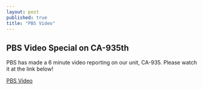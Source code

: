 ```yaml
---
layout: post
published: true
title: "PBS Video"
---
```

## PBS Video Special on CA-935th

PBS has made a 6 minute video reporting on our unit, CA-935. Please watch it at the link below!

[PBS Video](http://www.pbs.org/video/cadets-campus-egcsc8/)

